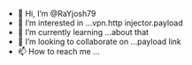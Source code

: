 - 👋 Hi, I’m @RaYjosh79
- 👀 I’m interested in ...vpn.http injector.payload
- 🌱 I’m currently learning ...about that
- 💞️ I’m looking to collaborate on ...payload link
- 📫 How to reach me ...

<!---
RaYjosh79/RaYjosh79 is a ✨ special ✨ repository because its `README.md` (this file) appears on your GitHub profile.
You can click the Preview link to take a look at your changes.
--->
